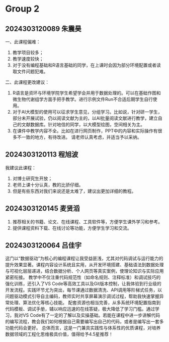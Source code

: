 # Group 2


## 2024303120089 朱震昊

一、此课程偏难：

1. 教学项目较多；
2. 教学速度较快；
3. 对于没有编程基础和R语言基础的同学，在上课时会因为部分环境配置或者读取文件问题犯难。


二、此课程更改建议：

1. R语言是资环与环境学院学生希望学会并用于数据处理的。可以在基础作图和微生物代谢组学方面手把手教学。进行示例文件Run不合适后期学生自行使用。
2. 对于AI大模型的使用可以征求学生意见，分组学习。比如说，针对研一学生，部分未开展试验，仍以阅读文献为主的，以AI批量阅读文献进行教学，建立自己的文献数据库。针对地信的同学，以大模型绘图，空间相关为主。
3. 在课件中教学内容不全。比如在进行网页制作，PPT中的内容和实际操作有很多不一致的地方，有待改进。
请老师认真考虑，并适当予以采纳。


## 2024303120113 程旭波

我建议此课程：

1. 对博士研究生开放；
2. 老师上课十分认真，教的比骄仔细。
3. 但是有些东西对我们来说还是太难了，建议出更加详细的教程。

## 2024303120145 麦贤滔

1. 推荐相关的书籍、论文、在线课程、工具软件等，方便学生课外学习和参考。
2. 提供课程资料下载、在线讨论等功能，方便学生学习和交流。



## 2024303120064 吕佳宇
这门以“数据驱动”为核心的编程课程让我受益匪浅，尤其对代码调试与运行能力的提升效果显著。课程内容设计系统且实用，从开发环境搭建、基础语法到数据处理与可视化层层递进，结合数据分析、个人网页等真实案例，使理论知识与实际应用紧密衔接。
教学中不仅注重代码规范性（如命名规则、注释标准）和调试技巧的强化训练，还引入了VS Code等高效工具以及Git版本控制，让我体验到行业级的开发流程。实践环节尤为突出，每节课通过数据清洗、API调用等阶梯式任务，以问题驱动模式引导自主编码，教师实时共享屏幕演示调试过程，帮助我快速掌握异常处理、算法优化等核心技能。
配套资源也相当完善，从多系统环境配置指南到代码模板、调试手册，辅以响应迅速的在线答疑，极大降低了学习门槛。通过学习，我对VS Code有了一定的了解以及实操基础。若能在课程中进一步讲解代码的编写流程，教会我们如何根据自己需要编写出自己的代码，或者是编写出一套多功能代码会更好。
总体而言，这是一门兼具实践性与体系性的优质课程，对培养数据领域的工程化思维极具价值，值得给予4.5星推荐！
